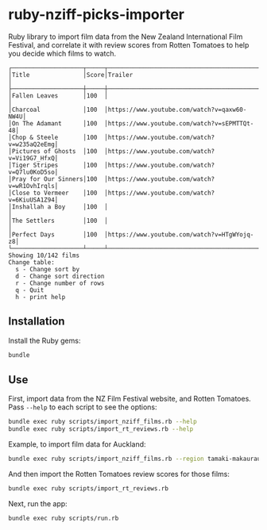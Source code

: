 ruby-nziff-picks-importer
=========================

Ruby library to import film data from the New Zealand International
Film Festival, and correlate it with review scores from Rotten Tomatoes
to help you decide which films to watch.

```
┌────────────────────┬─────┬───────────────────────────────────────────┐
│Title               │Score│Trailer                                    │
├────────────────────┼─────┼───────────────────────────────────────────┤
│Fallen Leaves       │100  │                                           │
│Charcoal            │100  │https://www.youtube.com/watch?v=qaxw60-NW4U│
│On The Adamant      │100  │https://www.youtube.com/watch?v=sEPMTTQt-48│
│Chop & Steele       │100  │https://www.youtube.com/watch?v=w235aQ2eEmg│
│Pictures of Ghosts  │100  │https://www.youtube.com/watch?v=Vi19G7_HfxQ│
│Tiger Stripes       │100  │https://www.youtube.com/watch?v=Q7lu0KoD5so│
│Pray for Our Sinners│100  │https://www.youtube.com/watch?v=wR1OvhIrqls│
│Close to Vermeer    │100  │https://www.youtube.com/watch?v=6KiuUSA1Z94│
│Inshallah a Boy     │100  │                                           │
│The Settlers        │100  │                                           │
│Perfect Days        │100  │https://www.youtube.com/watch?v=HTgWYojq-z8│
└────────────────────┴─────┴───────────────────────────────────────────┘
Showing 10/142 films
Change table:
  s - Change sort by
  d - Change sort direction
  r - Change number of rows
  q - Quit
  h - print help
```

## Installation

Install the Ruby gems:

```bash
bundle
```

## Use

First, import data from the NZ Film Festival website, and Rotten Tomatoes. Pass `--help` to each script to see the options:

```bash
bundle exec ruby scripts/import_nziff_films.rb --help
bundle exec ruby scripts/import_rt_reviews.rb --help
```

Example, to import film data for Auckland:

```bash
bundle exec ruby scripts/import_nziff_films.rb --region tamaki-makaurau-auckland
```

And then import the Rotten Tomatoes review scores for those films:

```bash
bundle exec ruby scripts/import_rt_reviews.rb
```

Next, run the app:

```bash
bundle exec ruby scripts/run.rb
```
